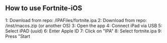 ## How to use Fortnite-iOS

1: Download from repo: /IPAFiles/fortnite.ipa
2: Download from repo: /inst/macos.zip (or another OS)
3: Open the app
4: Connect iPad via USB
5: Select iPAD (uuid)
6: Enter Apple ID
7: Click on "IPA"
8: Select fortnite.ipa
9: Press "Start
